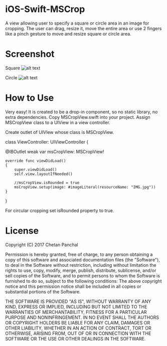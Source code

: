 iOS-Swift-MSCrop
===================

A view allowing user to specify a square or circle area in an image for cropping. The user can drag, resize it, move the entire area or use 2 fingers like a pinch gesture to move and resize square or circle area. 

Screenshot
===================

Square
![alt text](https://github.com/chetanpanchal94/iOS-swift-MSCrop/blob/master/MSCropScreenshot.png)

Circle
![alt text](https://github.com/chetanpanchal94/iOS-swift-MSCrop/blob/master/MSCropRoundedScreenshot.png)

How to Use
===================
Very easy! It is created to be a drop-in component, so no static library, no extra dependencies.
Copy MSCropView.swift into your project. Assign MSCropView class to a UIView in a view controller.

Create outlet of UIVIew whose class is MSCropView.

class ViewController: UIViewController {

@IBOutlet weak var msCropView: MSCropView!

    override func viewDidLoad() 
    {
        super.viewDidLoad()
        self.view.layoutIfNeeded()
        
        //msCropView.isRounded = true
        msCropView.setup(image: #imageLiteral(resourceName: "IMG.jpg"))
    }
}

For circular cropping set isRounded property to true.

License
===================

Copyright (C) 2017 Chetan Panchal

Permission is hereby granted, free of charge, to any person obtaining a copy of this software and associated documentation files (the "Software"), to deal in the Software without restriction, including without limitation the rights to use, copy, modify, merge, publish, distribute, sublicense, and/or sell copies of the Software, and to permit persons to whom the Software is furnished to do so, subject to the following conditions:
The above copyright notice and this permission notice shall be included in all copies or substantial portions of the Software.

THE SOFTWARE IS PROVIDED "AS IS", WITHOUT WARRANTY OF ANY KIND, EXPRESS OR IMPLIED, INCLUDING BUT NOT LIMITED TO THE WARRANTIES OF MERCHANTABILITY, FITNESS FOR A PARTICULAR PURPOSE AND NONINFRINGEMENT. IN NO EVENT SHALL THE AUTHORS OR COPYRIGHT HOLDERS BE LIABLE FOR ANY CLAIM, DAMAGES OR OTHER LIABILITY, WHETHER IN AN ACTION OF CONTRACT, TORT OR OTHERWISE, ARISING FROM, OUT OF OR IN CONNECTION WITH THE SOFTWARE OR THE USE OR OTHER DEALINGS IN THE SOFTWARE.

